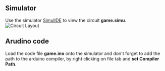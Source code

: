 ## Simulator

Use the simulator [SimulIDE](https://www.simulide.com/) to view the circuit **game.simu**.
<br /> ![Circuit Layout](https://github.com/maryamshalaby/SimulIDE-LED-Game/blob/master/Circuit.PNG)

## Arudino code

Load the code file **game.ino** onto the simulator and don't forget to add the path to the arduino compiler, by right clicking on file tab and **set Compiler Path**.

